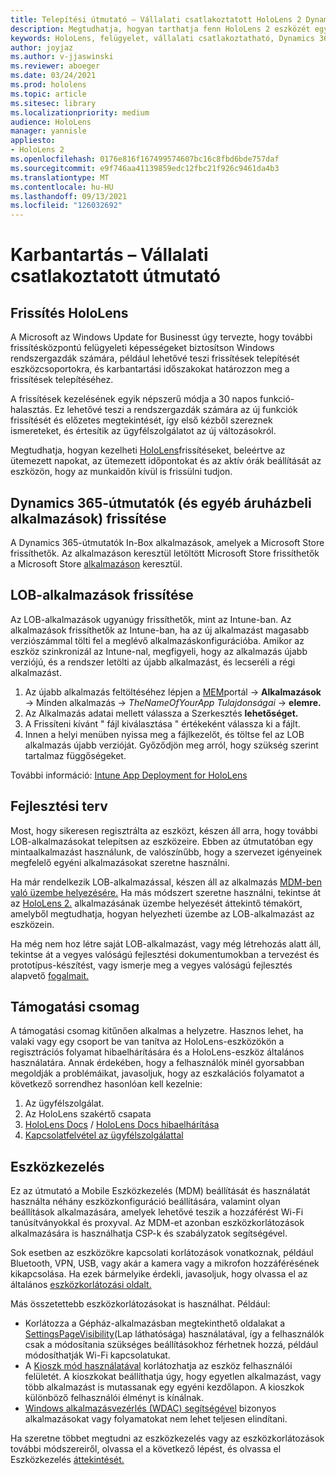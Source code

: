 ```yaml
---
title: Telepítési útmutató – Vállalati csatlakoztatott HoloLens 2 Dynamics 365-útmutatók – Karbantartás
description: Megtudhatja, hogyan tarthatja fenn HoloLens 2 eszközét egy vállalati csatlakoztatott hálózaton keresztül a Dynamics 365-útmutatók segítségével.
keywords: HoloLens, felügyelet, vállalati csatlakoztatható, Dynamics 365-útmutatók, AAD, Azure AD, MDM, Mobile Eszközkezelés
author: joyjaz
ms.author: v-jjaswinski
ms.reviewer: aboeger
ms.date: 03/24/2021
ms.prod: hololens
ms.topic: article
ms.sitesec: library
ms.localizationpriority: medium
audience: HoloLens
manager: yannisle
appliesto:
- HoloLens 2
ms.openlocfilehash: 0176e816f167499574607bc16c8fbd6bde757daf
ms.sourcegitcommit: e9f746aa41139859edc12fbc21f926c9461da4b3
ms.translationtype: MT
ms.contentlocale: hu-HU
ms.lasthandoff: 09/13/2021
ms.locfileid: "126032692"
---
```

# <a name="maintain---corporate-connected-guide"></a>Karbantartás – Vállalati csatlakoztatott útmutató

## <a name="update-hololens"></a>Frissítés HoloLens

A Microsoft az Windows Update for Businesst úgy tervezte, hogy további frissítésközpontú felügyeleti képességeket biztosítson Windows rendszergazdák számára, például lehetővé teszi frissítések telepítését eszközcsoportokra, és karbantartási időszakokat határozzon meg a frissítések telepítéséhez.

A frissítések kezelésének egyik népszerű módja a 30 napos funkció-halasztás. Ez lehetővé teszi a rendszergazdák számára az új funkciók frissítését és előzetes megtekintését, így első kézből szereznek ismereteket, és értesítik az ügyfélszolgálatot az új változásokról.

Megtudhatja, hogyan kezelheti [HoloLens](/hololens/hololens-updates)frissítéseket, beleértve az ütemezett napokat, az ütemezett időpontokat és az aktív órák beállítását az eszközön, hogy az munkaidőn kívül is frissülni tudjon.

## <a name="how-to-update-dynamics-365-guides-and-other-store-apps"></a>Dynamics 365-útmutatók (és egyéb áruházbeli alkalmazások) frissítése

A Dynamics 365-útmutatók In-Box alkalmazások, amelyek a Microsoft Store frissíthetők. Az alkalmazáson keresztül letöltött Microsoft Store frissíthetők a Microsoft Store [alkalmazáson](/hololens/holographic-store-apps#update-apps) keresztül.

## <a name="how-to-update-lob-apps"></a>LOB-alkalmazások frissítése

Az LOB-alkalmazások ugyanúgy frissíthetők, mint az Intune-ban. Az alkalmazások frissíthetők az Intune-ban, ha az új alkalmazást magasabb verziószámmal tölti fel a meglévő alkalmazáskonfigurációba. Amikor az eszköz szinkronizál az Intune-nal, megfigyeli, hogy az alkalmazás újabb verziójú, és a rendszer letölti az újabb alkalmazást, és lecseréli a régi alkalmazást.

1. Az újabb alkalmazás feltöltéséhez lépjen a [MEM](https://endpoint.microsoft.com/#home)portál  ->  **Alkalmazások** -> Minden alkalmazás  ->  *TheNameOfYourApp Tulajdonságai*  ->  **elemre.**
2. Az Alkalmazás adatai mellett válassza a Szerkesztés **lehetőséget.**
3. A Frissíteni kívánt &quot; fájl kiválasztása &quot; értékeként válassza ki a fájlt.
4. Innen a helyi menüben nyissa meg a fájlkezelőt, és töltse fel az LOB alkalmazás újabb verzióját. Győződjön meg arról, hogy szükség szerint tartalmaz függőségeket.

További információ: [Intune App Deployment for HoloLens](/hololens/app-deploy-intune)

## <a name="development-plan"></a>Fejlesztési terv

Most, hogy sikeresen regisztrálta az eszközt, készen áll arra, hogy további LOB-alkalmazásokat telepítsen az eszközeire. Ebben az útmutatóban egy mintaalkalmazást használunk, de valószínűbb, hogy a szervezet igényeinek megfelelő egyéni alkalmazásokat szeretne használni.

Ha már rendelkezik LOB-alkalmazással, készen áll az alkalmazás [MDM-ben való üzembe helyezésére.](/hololens/app-deploy-intune) Ha más módszert szeretne használni, tekintse át az [HoloLens 2.](/hololens/app-deploy-overview) alkalmazásának üzembe helyezését áttekintő témakört, amelyből megtudhatja, hogyan helyezheti üzembe az LOB-alkalmazást az eszközein.

Ha még nem hoz létre saját LOB-alkalmazást, vagy még létrehozás alatt áll, tekintse [](/windows/mixed-reality/design/design) át a vegyes valóságú fejlesztési dokumentumokban a tervezést és prototípus-készítést, vagy ismerje meg a vegyes valóságú fejlesztés alapvető [fogalmait.](/windows/mixed-reality/discover/get-started-with-mr)

## <a name="support-plan"></a>Támogatási csomag

A támogatási csomag kitűnően alkalmas a helyzetre. Hasznos lehet, ha valaki vagy egy csoport be van tanítva az HoloLens-eszközökön a regisztrációs folyamat hibaelhárítására és a HoloLens-eszköz általános használatára. Annak érdekében, hogy a felhasználók minél gyorsabban megoldják a problémáikat, javasoljuk, hogy az eszkalációs folyamatot a következő sorrendhez hasonlóan kell kezelnie:

1. Az ügyfélszolgálat.
2. Az HoloLens szakértő csapata
3. [HoloLens Docs](/hololens/)  /  [HoloLens Docs hibaelhárítása](/hololens/hololens-troubleshooting)
4. [Kapcsolatfelvétel az ügyfélszolgálattal](https://support.serviceshub.microsoft.com/supportforbusiness/create?sapId=e9391227-fa6d-927b-0fff-f96288631b8f)

## <a name="device-management"></a>Eszközkezelés

Ez az útmutató a Mobile Eszközkezelés (MDM) beállítását és használatát használta néhány eszközkonfiguráció beállítására, valamint olyan beállítások alkalmazására, amelyek lehetővé teszik a hozzáférést Wi-Fi tanúsítványokkal és proxyval. Az MDM-et azonban eszközkorlátozások alkalmazására is használhatja CSP-k és szabályzatok segítségével.

Sok esetben az eszközökre kapcsolati korlátozások vonatkoznak, például Bluetooth, VPN, USB, vagy akár a kamera vagy a mikrofon hozzáférésének kikapcsolása. Ha ezek bármelyike érdekli, javasoljuk, hogy olvassa el az általános [eszközkorlátozási oldalt.](/hololens/hololens-common-device-restrictions)

Más összetettebb eszközkorlátozásokat is használhat. Például:

- Korlátozza a Gépház-alkalmazásban megtekinthető oldalakat a [SettingsPageVisibility](/hololens/settings-uri-list)(Lap láthatósága) használatával, így a felhasználók csak a módosítania szükséges beállításokhoz férhetnek hozzá, például módosíthatják Wi-Fi kapcsolatukat.
- A [Kioszk mód használatával](/hololens/hololens-kiosk) korlátozhatja az eszköz felhasználói felületét. A kioszkokat beállíthatja úgy, hogy egyetlen alkalmazást, vagy több alkalmazást is mutassanak egy egyéni kezdőlapon. A kioszkok különböző felhasználói élményt is kínálnak.
- [Windows alkalmazásvezérlés (WDAC) segítségével](/hololens/windows-defender-application-control-wdac) bizonyos alkalmazásokat vagy folyamatokat nem lehet teljesen elindítani.

Ha szeretne többet megtudni az eszközkezelés vagy az eszközkorlátozások további módszereiről, olvassa el a következő lépést, és olvassa el Eszközkezelés [áttekintését.](/hololens/hololens-csp-policy-overview)





